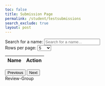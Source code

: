 ```yaml
---
toc: false
title: Submission Page
permalink: /student/testsubmissions
search_exclude: true
layout: post
---
```


<div>
    <label for="searchBar">Search for a name: </label>
    <input type="text" id="searchBar" placeholder="Search for a name..." onkeyup="filterNames()">
</div>
<div>
    <label for="rowsPerPage">Rows per page: </label>
    <select id="rowsPerPage" onchange="changeRowsPerPage()">
        <option value="5">5</option>
        <option value="10">10</option>
        <option value="25">25</option>
        <option value="50">50</option>
        <option value="100">100</option>
        <option value="200">200</option>
    </select>
</div>
<table>
    <thead>
        <tr>
            <th>Name</th>
            <th>Action</th>
        </tr>
    </thead>
    <tbody id="namesTableBody"></tbody>
</table>
<div>
    <button id="prevPage" onclick="changePage('prev')">Previous</button>
    <span id="pageInfo"></span>
    <button id="nextPage" onclick="changePage('next')">Next</button>
</div>
<div class="Review-Group" id="Review-Group">Review-Group</div>


<script type="module">
    import { javaURI, fetchOptions } from '{{site.baseurl}}/assets/js/api/config.js';
    let people = [], filteredPeople = [], listofpeople = [], currentPage = 1, rowsPerPage = 5, totalPages = 1;

    window.filterNames = function filterNames() {
        const searchTerm = document.getElementById("searchBar").value.toLowerCase();
        filteredPeople = people.filter(person => person.name.toLowerCase().includes(searchTerm));
        totalPages = Math.ceil(filteredPeople.length / rowsPerPage);
        currentPage = 1; // Reset to first page after filtering
        populateTable(filteredPeople.slice(0, rowsPerPage));
    };

    window.addName = function(name) {
        console.log("Added name:", name);
        listofpeople.push(name);
        console.log(listofpeople);
        const reviewGroup = document.getElementById('Review-Group');
        reviewGroup.textContent = listofpeople.join(", ");
    };

    async function fetchAllStudents() {
        try {
            const response = await fetch(javaURI + "/api/people", fetchOptions);
            if (!response.ok) throw new Error(`Error: ${response.status}`);
            people = await response.json();
            filteredPeople = people;
            totalPages = Math.ceil(people.length / rowsPerPage);
            populateTable(people.slice(0, rowsPerPage));
        } catch (error) {
            console.error("Error fetching names:", error);
        }
    }

    window.changeRowsPerPage = function changeRowsPerPage() {
        rowsPerPage = parseInt(document.getElementById("rowsPerPage").value);
        currentPage = 1;
        totalPages = Math.ceil(filteredPeople.length / rowsPerPage);
        const startIdx = 0;
        const endIdx = rowsPerPage;
        populateTable(filteredPeople.slice(startIdx, endIdx));
    };

    window.changePage = function changePage(direction) {
        if (direction === 'prev' && currentPage > 1) {
            currentPage--;
        } else if (direction === 'next' && currentPage < totalPages) {
            currentPage++;
        }
        const startIdx = (currentPage - 1) * rowsPerPage;
        const endIdx = startIdx + rowsPerPage;
        populateTable(filteredPeople.slice(startIdx, endIdx));
    };

    window.updatePageInfo = function updatePageInfo() {
        const pageInfo = document.getElementById("pageInfo");
        pageInfo.textContent = `Page ${currentPage} of ${totalPages}`;
        document.getElementById("prevPage").disabled = currentPage === 1;
        document.getElementById("nextPage").disabled = currentPage === totalPages;
    };

    function populateTable(names) {
        const tableBody = document.getElementById("namesTableBody");
        tableBody.innerHTML = "";
        names.forEach(name => {
            const row = document.createElement("tr");
            row.innerHTML = `<td>${name.name}</td><td><button onclick="addName('${name.name}')">Add</button></td>`;
            tableBody.appendChild(row);
        });
        updatePageInfo();
    }

    fetchAllStudents();

</script>